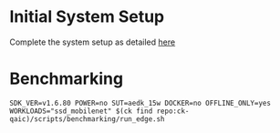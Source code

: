 # Initial System Setup 
Complete the system setup as detailed [here](https://github.com/krai/ck-qaic/blob/main/script/setup.aedk/README.md)

# Benchmarking 
``` 
SDK_VER=v1.6.80 POWER=no SUT=aedk_15w DOCKER=no OFFLINE_ONLY=yes  WORKLOADS="ssd_mobilenet" $(ck find repo:ck-qaic)/scripts/benchmarking/run_edge.sh  
```